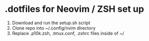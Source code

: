 # .dotfiles for Neovim / ZSH set up

1. Download and run the setup.sh script
2. Clone repo into ~/.config/nvim directory
3. Replace .p10k.zsh, .tmux.conf, .zshrc files inside of ~/

